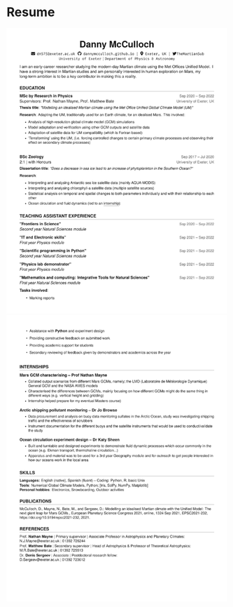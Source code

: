 # Resume
![alt text](https://github.com/dannymcculloch/Resume/blob/main/Resume-1.png)
![alt text](https://github.com/dannymcculloch/Resume/blob/main/Resume-2.png)

